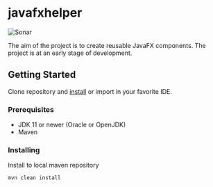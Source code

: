 # javafxhelper

![Sonar](https://github.com/architekt1024/javafxhelper/workflows/Sonar/badge.svg)

The aim of the project is to create reusable JavaFX components. The project is at an early stage of development.

## Getting Started
Clone repository and [install](#Installing) or import in your favorite IDE. 

### Prerequisites
* JDK 11 or newer (Oracle or OpenJDK)
* Maven

### Installing
Install to local maven repository
```
mvn clean install
```
